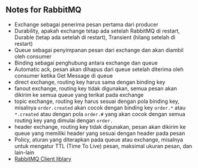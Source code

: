 ## Notes for RabbitMQ
* Exchange sebagai penerima pesan pertama dari producer
* Durability, apakah exchange tetap ada setelah RabbitMQ di restart, Durable (tetap ada setelah di restart), Transient (hilang setelah di restart)
* Queue sebagai penyimpanan pesan dari exchange dan akan diambil oleh consumer
* Binding sebagai penghubung antara exchange dan queue
* Automatic ack, pesan akan dihapus dari queue setelah diterima oleh consumer ketika Get Message di queue
* direct exchange, routing key harus sama dengan binding key
* fanout exchange, routing key tidak digunakan, semua pesan akan dikirim ke semua queue yang terikat pada exchange
* topic exchange, routing key harus sesuai dengan pola binding key, misalnya `order.created` akan cocok dengan binding key `order.*` atau `*.created` atau dengan pola `order.#` yang akan cocok dengan semua routing key yang dimulai dengan `order.`
* header exchange, routing key tidak digunakan, pesan akan dikirim ke queue yang memiliki header yang sesuai dengan header pada pesan
* Policy, aturan yang diterapkan pada queue atau exchange, misalnya untuk mengatur TTL (Time To Live) pesan, maksimal ukuran pesan, dan lain-lain
* [RabbitMQ Client liblary](https://www.rabbitmq.com/client-libraries/devtools)